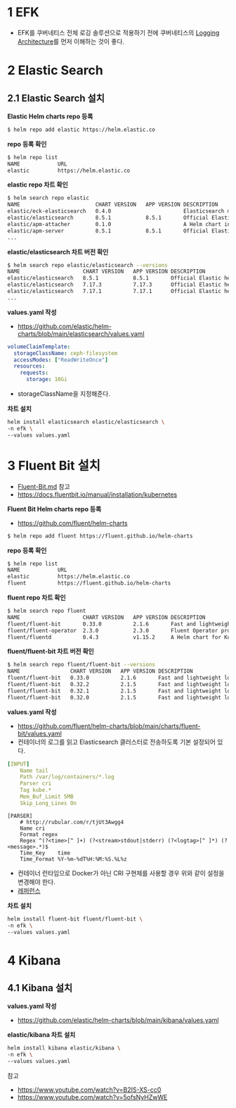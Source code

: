 # 1 EFK

-  EFK를 쿠버네티스 전체 로깅 솔루션으로 적용하기 전에 쿠버네티스의 [Logging Architecture](../Logging-Architecture/Logging-Architecture.md)를 먼저 이해하는 것이 좋다.



# 2 Elastic Search



## 2.1 Elastic Search 설치

**Elastic Helm charts repo 등록**

```bash
$ helm repo add elastic https://helm.elastic.co
```



**repo 등록 확인**

```bash
$ helm repo list
NAME        	URL
elastic     	https://helm.elastic.co
```



**elastic repo 차트 확인**

``` bash
$ helm search repo elastic
NAME                     	CHART VERSION	APP VERSION	DESCRIPTION
elastic/eck-elasticsearch	0.4.0        	           	Elasticsearch managed by the ECK operator
elastic/elasticsearch    	8.5.1        	8.5.1      	Official Elastic helm chart for Elasticsearch
elastic/apm-attacher     	0.1.0        	           	A Helm chart installing the Elastic APM mutatin...
elastic/apm-server       	8.5.1        	8.5.1      	Official Elastic helm chart for Elastic APM Server
...
```



**elastic/elasticsearch 차트 버전 확인**

```bash
$ helm search repo elastic/elasticsearch --versions
NAME                 	CHART VERSION	APP VERSION	DESCRIPTION
elastic/elasticsearch	8.5.1        	8.5.1      	Official Elastic helm chart for Elasticsearch
elastic/elasticsearch	7.17.3       	7.17.3     	Official Elastic helm chart for Elasticsearch
elastic/elasticsearch	7.17.1       	7.17.1     	Official Elastic helm chart for Elasticsearch
...
```



**values.yaml 작성**

- https://github.com/elastic/helm-charts/blob/main/elasticsearch/values.yaml



```yaml
volumeClaimTemplate:
  storageClassName: ceph-filesystem
  accessModes: ["ReadWriteOnce"]
  resources:
    requests:
      storage: 10Gi
```

- storageClassName을 지정해준다.



**차트 설치**

```bash
helm install elasticsearch elastic/elasticsearch \
-n efk \
--values values.yaml
```



# 3 Fluent Bit 설치

- [Fluent-Bit.md](../../DevOps/Fluent-Bit/Fluent-Bit.md) 참고
- https://docs.fluentbit.io/manual/installation/kubernetes



**Fluent Bit Helm charts repo 등록**

- https://github.com/fluent/helm-charts

```bash
$ helm repo add fluent https://fluent.github.io/helm-charts
```



**repo 등록 확인**

```bash
$ helm repo list
NAME        	URL
elastic     	https://helm.elastic.co
fluent      	https://fluent.github.io/helm-charts
```



**fluent repo 차트 확인**

``` bash
$ helm search repo fluent
NAME                  	CHART VERSION	APP VERSION	DESCRIPTION
fluent/fluent-bit     	0.33.0       	2.1.6      	Fast and lightweight log processor and forwarde...
fluent/fluent-operator	2.3.0        	2.3.0      	Fluent Operator provides great flexibility in b...
fluent/fluentd        	0.4.3        	v1.15.2    	A Helm chart for Kubernetes
```



**fluent/fluent-bit 차트 버전 확인**

```bash
$ helm search repo fluent/fluent-bit --versions
NAME             	CHART VERSION	APP VERSION	DESCRIPTION
fluent/fluent-bit	0.33.0       	2.1.6      	Fast and lightweight log processor and forwarde...
fluent/fluent-bit	0.32.2       	2.1.5      	Fast and lightweight log processor and forwarde...
fluent/fluent-bit	0.32.1       	2.1.5      	Fast and lightweight log processor and forwarde...
fluent/fluent-bit	0.32.0       	2.1.5      	Fast and lightweight log processor and forwarde...
```



**values.yaml 작성**

- https://github.com/fluent/helm-charts/blob/main/charts/fluent-bit/values.yaml
- 컨테이너의 로그를 읽고 Elasticsearch 클러스터로 전송하도록 기본 설정되어 있다.



```yaml
[INPUT]
    Name tail
    Path /var/log/containers/*.log
    Parser cri
    Tag kube.*
    Mem_Buf_Limit 5MB
    Skip_Long_Lines On
```

```
[PARSER]
    # http://rubular.com/r/tjUt3Awgg4
    Name cri
    Format regex
    Regex ^(?<time>[^ ]+) (?<stream>stdout|stderr) (?<logtag>[^ ]*) (?<message>.*)$
    Time_Key    time
    Time_Format %Y-%m-%dT%H:%M:%S.%L%z
```

- 컨테이너 런타임으로 Docker가 아닌 CRI 구현체를 사용할 경우 위와 같이 설정을 변경해야 한다.
- [레퍼런스](https://docs.fluentbit.io/manual/installation/kubernetes#container-runtime-interface-cri-parser)



**차트 설치**

```bash
helm install fluent-bit fluent/fluent-bit \
-n efk \
--values values.yaml
```



# 4 Kibana



## 4.1 Kibana 설치



**values.yaml 작성**

- https://github.com/elastic/helm-charts/blob/main/kibana/values.yaml



**elastic/kibana 차트 설치**

```bash
helm install kibana elastic/kibana \
-n efk \
--values values.yaml
```





참고

- https://www.youtube.com/watch?v=B2IS-XS-cc0
- https://www.youtube.com/watch?v=5ofsNyHZwWE
